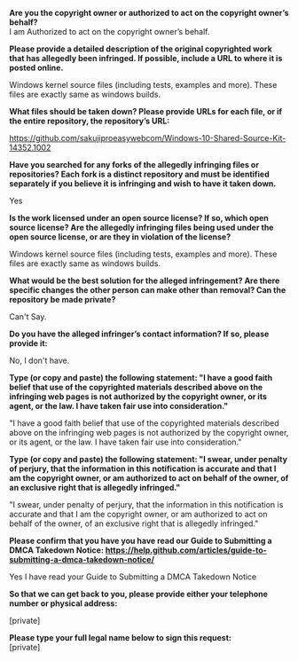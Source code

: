 
**Are you the copyright owner or authorized to act on the copyright owner’s behalf?**   
I am Authorized to act on the copyright owner’s behalf.

**Please provide a detailed description of the original copyrighted work that has allegedly been infringed. If possible, include a URL to where it is posted online.**  

Windows kernel source files (including tests, examples and more). These files are exactly same as windows builds.

**What files should be taken down? Please provide URLs for each file, or if the entire repository, the repository’s URL:**  

https://github.com/sakujiproeasywebcom/Windows-10-Shared-Source-Kit-14352.1002

**Have you searched for any forks of the allegedly infringing files or repositories? Each fork is a distinct repository and must be identified separately if you believe it is infringing and wish to have it taken down.**  

Yes

**Is the work licensed under an open source license? If so, which open source license? Are the allegedly infringing files being used under the open source license, or are they in violation of the license?**  

Windows kernel source files (including tests, examples and more). These files are exactly same as windows builds.

**What would be the best solution for the alleged infringement? Are there specific changes the other person can make other than removal? Can the repository be made private?**  

Can't Say.

**Do you have the alleged infringer’s contact information? If so, please provide it:**  

No, I don't have.

**Type (or copy and paste) the following statement: "I have a good faith belief that use of the copyrighted materials described above on the infringing web pages is not authorized by the copyright owner, or its agent, or the law. I have taken fair use into consideration."**  

"I have a good faith belief that use of the copyrighted materials described above on the infringing web pages is not authorized by the copyright owner, or its agent, or the law. I have taken fair use into consideration."

**Type (or copy and paste) the following statement: "I swear, under penalty of perjury, that the information in this notification is accurate and that I am the copyright owner, or am authorized to act on behalf of the owner, of an exclusive right that is allegedly infringed."**  

"I swear, under penalty of perjury, that the information in this notification is accurate and that I am the copyright owner, or am authorized to act on behalf of the owner, of an exclusive right that is allegedly infringed."

**Please confirm that you have you have read our Guide to Submitting a DMCA Takedown Notice: https://help.github.com/articles/guide-to-submitting-a-dmca-takedown-notice/**  

Yes I have read your Guide to Submitting a DMCA Takedown Notice

**So that we can get back to you, please provide either your telephone number or physical address:**  

[private]  

**Please type your full legal name below to sign this request:**   
[private]  
